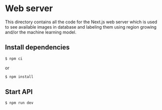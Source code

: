 # Web server

This directory contains all the code for the Next.js web server which is used to see available images in database and labeling them using region growing and/or the machine learning model.

## Install dependencies 
```bash
$ npm ci
```
or 
```bash
$ npm install
```

## Start API
```bash
$ npm run dev
```


